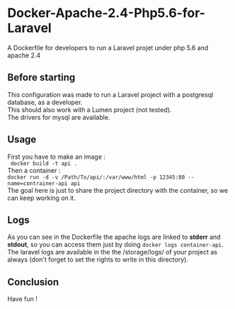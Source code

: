 # Docker-Apache-2.4-Php5.6-for-Laravel
A Dockerfile for developers to run a Laravel projet under php 5.6 and apache 2.4

## Before starting

This configuration was made to run a Laravel project with a postgresql database, as a developer.  
This should also work with a Lumen project (not tested).  
The drivers for mysql are available.

## Usage
First you have to make an image :  
` docker build -t api .`  
Then a container :  
`docker run -d -v /Path/To/api/:/var/www/html -p 12345:80 --name=contrainer-api api`  
The goal here is just to share the project directory with the container, so we can keep working on it.

## Logs
As you can see in the Dockerfile the apache logs are linked to **stderr** and **stdout**, so you can access them just by doing `docker logs container-api`.  
The laravel logs are available in the the /storage/logs/ of your project as always (don't forget to set the rights to write in this directory).

## Conclusion
Have fun !
